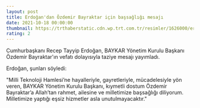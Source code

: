 ```yaml
--- 
layout: post
title: Erdoğan'dan Özdemir Bayraktar için başsağlığı mesajı
date: 2021-10-18 00:00:00
thumbnail: https://trthaberstatic.cdn.wp.trt.com.tr/resimler/1626000/erdogan-aa-1627177.jpg
rating: 2
---
```

<p>
	Cumhurbaşkanı Recep Tayyip Erdoğan, BAYKAR Yönetim Kurulu Başkanı Özdemir Bayraktar'ın vefatı dolayısıyla taziye mesajı yayımladı.</p>
<p>
	Erdoğan, şunları söyledi:</p>
<p>
	"Milli Teknoloji Hamlesi’ne hayalleriyle, gayretleriyle, mücadelesiyle yön veren, BAYKAR Yönetim Kurulu Başkanı, kıymetli dostum Özdemir Bayraktar’a Allah’tan rahmet, ailesine ve milletimize başsağlığı diliyorum. Milletimize yaptığı eşsiz hizmetler asla unutulmayacaktır." </p>
